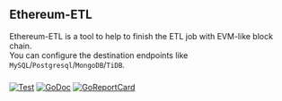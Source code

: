 ## Ethereum-ETL

Ethereum-ETL is a tool to help to finish the ETL job with EVM-like block chain.  
You can configure the destination endpoints like `MySQL`/`Postgresql`/`MongoDB`/`TiDB`.  

### 
[![Test](https://github.com/fenghaojiang/ethereum-etl/actions/workflows/go.yml/badge.svg?branch=main)](https://github.com/fenghaojiang/ethereum-etl/actions/workflows/go.yml)
[![GoDoc](https://godoc.org/github.com/fenghaojiang/ethereum-etl?status.png)](https://godoc.org/github.com/fenghaojiang/ethereum-etl)
[![GoReportCard](https://goreportcard.com/badge/github.com/fenghaojiang/ethereum-etl)](https://goreportcard.com/report/github.com/fenghaojiang/ethereum-etl)



